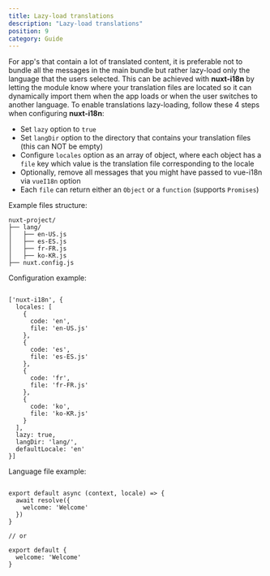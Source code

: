 ```yaml
---
title: Lazy-load translations
description: "Lazy-load translations"
position: 9
category: Guide
---
```


For app's that contain a lot of translated content, it is preferable not to bundle all the messages in the main bundle but rather lazy-load only the language that the users selected.
This can be achieved with **nuxt-i18n** by letting the module know where your translation files are located so it can dynamically import them when the app loads or when the user switches to another language.
To enable translations lazy-loading, follow these 4 steps when configuring **nuxt-i18n**:

* Set `lazy` option to `true`
* Set `langDir` option to the directory that contains your translation files (this can NOT be empty)
* Configure `locales` option as an array of object, where each object has a `file` key which value is the translation file corresponding to the locale
* Optionally, remove all messages that you might have passed to vue-i18n via `vueI18n` option
* Each `file` can return either an `Object` or a `function` (supports `Promises`)

Example files structure:

```
nuxt-project/
├── lang/
│   ├── en-US.js
│   ├── es-ES.js
│   ├── fr-FR.js
│   ├── ko-KR.js
├── nuxt.config.js
```

Configuration example:

```js{}[nuxt.config.js]

['nuxt-i18n', {
  locales: [
    {
      code: 'en',
      file: 'en-US.js'
    },
    {
      code: 'es',
      file: 'es-ES.js'
    },
    {
      code: 'fr',
      file: 'fr-FR.js'
    },
    {
      code: 'ko',
      file: 'ko-KR.js'
    }    
  ],
  lazy: true,
  langDir: 'lang/',
  defaultLocale: 'en'
}]
```

Language file example:

```js{}[lang/en-US.js]

export default async (context, locale) => {
  await resolve({
    welcome: 'Welcome'
  })
}

// or

export default {
  welcome: 'Welcome'
}
```
